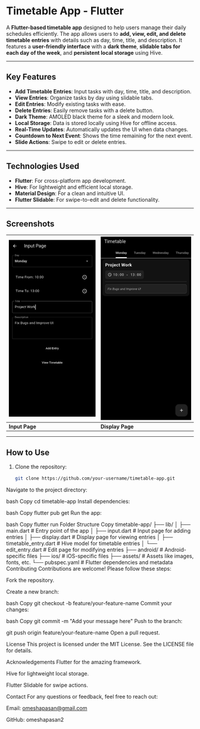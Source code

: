 # Timetable App - Flutter

A **Flutter-based timetable app** designed to help users manage their daily schedules efficiently. The app allows users to **add, view, edit, and delete timetable entries** with details such as day, time, title, and description. It features a **user-friendly interface** with a **dark theme**, **slidable tabs for each day of the week**, and **persistent local storage** using Hive.

---

## **Key Features**
- **Add Timetable Entries**: Input tasks with day, time, title, and description.
- **View Entries**: Organize tasks by day using slidable tabs.
- **Edit Entries**: Modify existing tasks with ease.
- **Delete Entries**: Easily remove tasks with a delete button.
- **Dark Theme**: AMOLED black theme for a sleek and modern look.
- **Local Storage**: Data is stored locally using Hive for offline access.
- **Real-Time Updates**: Automatically updates the UI when data changes.
- **Countdown to Next Event**: Shows the time remaining for the next event.
- **Slide Actions**: Swipe to edit or delete entries.

---

## **Technologies Used**
- **Flutter**: For cross-platform app development.
- **Hive**: For lightweight and efficient local storage.
- **Material Design**: For a clean and intuitive UI.
- **Flutter Slidable**: For swipe-to-edit and delete functionality.

---

## **Screenshots**
<!-- Add screenshots here -->
| ![Input Page](screenshots/input.png) | ![Display Page](screenshots/display.png) |
|--------------------------------------|------------------------------------------|
| **Input Page**                       | **Display Page**                         |

---

## **How to Use**
1. Clone the repository:
   ```bash
   git clone https://github.com/your-username/timetable-app.git
Navigate to the project directory:

bash
Copy
cd timetable-app
Install dependencies:

bash
Copy
flutter pub get
Run the app:

bash
Copy
flutter run
Folder Structure
Copy
timetable-app/
├── lib/
│   ├── main.dart              # Entry point of the app
│   ├── input.dart             # Input page for adding entries
│   ├── display.dart           # Display page for viewing entries
│   ├── timetable_entry.dart   # Hive model for timetable entries
│   └── edit_entry.dart        # Edit page for modifying entries
├── android/                   # Android-specific files
├── ios/                       # iOS-specific files
├── assets/                    # Assets like images, fonts, etc.
└── pubspec.yaml               # Flutter dependencies and metadata
Contributing
Contributions are welcome! Please follow these steps:

Fork the repository.

Create a new branch:

bash
Copy
git checkout -b feature/your-feature-name
Commit your changes:

bash
Copy
git commit -m "Add your message here"
Push to the branch:


git push origin feature/your-feature-name
Open a pull request.

License
This project is licensed under the MIT License. See the LICENSE file for details.

Acknowledgements
Flutter for the amazing framework.

Hive for lightweight local storage.

Flutter Slidable for swipe actions.

Contact
For any questions or feedback, feel free to reach out:

Email: omeshapasan@gmail.com

GitHub: omeshapasan2
